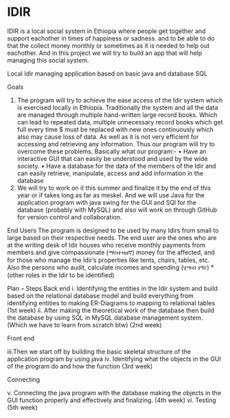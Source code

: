 # IDIR
IDIR is a local social system in Ethiopia where people get together and support eachother in times of happiness or sadness. and to be able to do that the collect money monthly or sometimes as it is needed to help out eachother.
And in this project we will try to build an app that will help managing this social system. 

Local Idir managing application based on basic java and database SQL

Goals
1.	The program will try to achieve the ease access of the Idir system which is exercised locally in Ethiopia.
Traditionally the system and all the data are managed through multiple hand-written large record books. Which can lead to repeated data, multiple unnecessary record books which get full every time $ must be replaced with new ones continuously which also may cause loss of data. As well as it is not very efficient for accessing and retrieving any information.
Thus our program will try to overcome these problems. Basically what our program:-
•	Have an interactive GUI that can easily be understood and used by the wide society.
•	Have a database for the data of the members of the Idir and can easily retrieve, manipulate, access and add information in the database
2.	We will try to work on it this summer and finalize it by the end of this year or if takes long as far as meskel. 
And we will use Java for the application program with java swing for the GUI and SQl for the database (probably with MySQL) and also will work on through GitHub for version control and collaboration. 

End Users
The program is designed to be used by many Idirs from small to large based on their respective needs.
The end user are the ones who are at the writing desk of Idir houses who receive monthly payments from members and give compassionate (ማስተዛዘኛ) money for the affected, and for those who manage the Idir’s properties like tents, chairs, tables, etc.
Also the persons who audit, calculate incomes and spending (ሂሣብ ያዥ)
*(other roles in the Idir to be identified)

Plan – Steps 
Back end
i.	Identifying the entities in the Idir system and build based on the relational database model and build everything from identifying entities to making ER-Diagrams to mapping to relational tables (1st week)
ii.	After making the theoretical work of the database then build the database by using SQL in MySQL database management system.
(Which we have to learn from scratch btw) (2nd week)

Front end

iii.Then we start off by building the basic skeletal structure of the application program by using java 
iv.	Identifying what the objects in the GUI of the program do and how the function (3rd week)

Connecting

v.	Connecting the java program with the database making the objects in the GUI function properly and effectively and finalizing. (4th week)
vi.	Testing (5th week)
